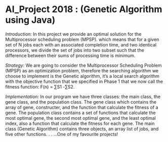# AI_Project 2018 : (Genetic Algorithm using Java)

*Introduction:* In this project we provide an optimal solution for the Multiprocessor scheduling problem (MPSP). which means that for a given set of N jobs each with an associated completion time, and two identical processors, we divide the set of jobs into two subset such that the difference between their sums of processing time is minimum.

*Strategy:* We are going to consider the Multiprocessor Scheduling Problem (MPSP) as an optimization problem, therefore the searching algorithm we choose to implement is the Genetic algorithm, it’s a local search algorithm with the objective function that we specified in Phase 1 that we now call the fitness function: F(n) = ∑S1 -∑S2.

*Implementation:* In our program we have three classes: the main class, the gene class, and the population class.
The gene class which contains the array of gene, constructer, and the function that calculate the fitness of a gene. 
The population class contains a set of functions that calculate the most optimal gene, the second most optimal gene, and the least optimal index, also a function that calculate the fitness for each gene. 
The main class (Genetic Algorithm) contains three objects, an array list of jobs, and five other functions.
.
.
...One of my favourite projects!
